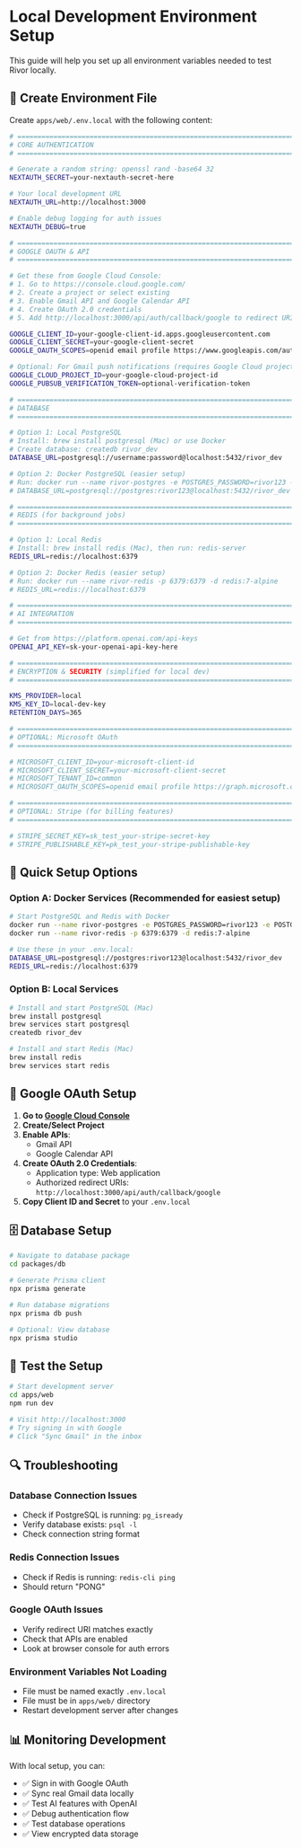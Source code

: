 # Local Development Environment Setup

This guide will help you set up all environment variables needed to test Rivor locally.

## 📁 Create Environment File

Create `apps/web/.env.local` with the following content:

```bash
# =============================================================================
# CORE AUTHENTICATION
# =============================================================================

# Generate a random string: openssl rand -base64 32
NEXTAUTH_SECRET=your-nextauth-secret-here

# Your local development URL
NEXTAUTH_URL=http://localhost:3000

# Enable debug logging for auth issues
NEXTAUTH_DEBUG=true

# =============================================================================
# GOOGLE OAUTH & API
# =============================================================================

# Get these from Google Cloud Console:
# 1. Go to https://console.cloud.google.com/
# 2. Create a project or select existing
# 3. Enable Gmail API and Google Calendar API
# 4. Create OAuth 2.0 credentials
# 5. Add http://localhost:3000/api/auth/callback/google to redirect URIs

GOOGLE_CLIENT_ID=your-google-client-id.apps.googleusercontent.com
GOOGLE_CLIENT_SECRET=your-google-client-secret
GOOGLE_OAUTH_SCOPES=openid email profile https://www.googleapis.com/auth/gmail.readonly https://www.googleapis.com/auth/calendar.readonly

# Optional: For Gmail push notifications (requires Google Cloud project)
GOOGLE_CLOUD_PROJECT_ID=your-google-cloud-project-id
GOOGLE_PUBSUB_VERIFICATION_TOKEN=optional-verification-token

# =============================================================================
# DATABASE
# =============================================================================

# Option 1: Local PostgreSQL
# Install: brew install postgresql (Mac) or use Docker
# Create database: createdb rivor_dev
DATABASE_URL=postgresql://username:password@localhost:5432/rivor_dev

# Option 2: Docker PostgreSQL (easier setup)
# Run: docker run --name rivor-postgres -e POSTGRES_PASSWORD=rivor123 -e POSTGRES_DB=rivor_dev -p 5432:5432 -d postgres:16
# DATABASE_URL=postgresql://postgres:rivor123@localhost:5432/rivor_dev

# =============================================================================
# REDIS (for background jobs)
# =============================================================================

# Option 1: Local Redis
# Install: brew install redis (Mac), then run: redis-server
REDIS_URL=redis://localhost:6379

# Option 2: Docker Redis (easier setup)
# Run: docker run --name rivor-redis -p 6379:6379 -d redis:7-alpine
# REDIS_URL=redis://localhost:6379

# =============================================================================
# AI INTEGRATION
# =============================================================================

# Get from https://platform.openai.com/api-keys
OPENAI_API_KEY=sk-your-openai-api-key-here

# =============================================================================
# ENCRYPTION & SECURITY (simplified for local dev)
# =============================================================================

KMS_PROVIDER=local
KMS_KEY_ID=local-dev-key
RETENTION_DAYS=365

# =============================================================================
# OPTIONAL: Microsoft OAuth
# =============================================================================

# MICROSOFT_CLIENT_ID=your-microsoft-client-id
# MICROSOFT_CLIENT_SECRET=your-microsoft-client-secret
# MICROSOFT_TENANT_ID=common
# MICROSOFT_OAUTH_SCOPES=openid email profile https://graph.microsoft.com/mail.read

# =============================================================================
# OPTIONAL: Stripe (for billing features)
# =============================================================================

# STRIPE_SECRET_KEY=sk_test_your-stripe-secret-key
# STRIPE_PUBLISHABLE_KEY=pk_test_your-stripe-publishable-key
```

## 🚀 Quick Setup Options

### Option A: Docker Services (Recommended for easiest setup)

```bash
# Start PostgreSQL and Redis with Docker
docker run --name rivor-postgres -e POSTGRES_PASSWORD=rivor123 -e POSTGRES_DB=rivor_dev -p 5432:5432 -d postgres:16
docker run --name rivor-redis -p 6379:6379 -d redis:7-alpine

# Use these in your .env.local:
DATABASE_URL=postgresql://postgres:rivor123@localhost:5432/rivor_dev
REDIS_URL=redis://localhost:6379
```

### Option B: Local Services

```bash
# Install and start PostgreSQL (Mac)
brew install postgresql
brew services start postgresql
createdb rivor_dev

# Install and start Redis (Mac)  
brew install redis
brew services start redis
```

## 🔑 Google OAuth Setup

1. **Go to [Google Cloud Console](https://console.cloud.google.com/)**
2. **Create/Select Project**
3. **Enable APIs**:
   - Gmail API
   - Google Calendar API
4. **Create OAuth 2.0 Credentials**:
   - Application type: Web application
   - Authorized redirect URIs: `http://localhost:3000/api/auth/callback/google`
5. **Copy Client ID and Secret** to your `.env.local`

## 🗄️ Database Setup

```bash
# Navigate to database package
cd packages/db

# Generate Prisma client
npx prisma generate

# Run database migrations
npx prisma db push

# Optional: View database
npx prisma studio
```

## 🔧 Test the Setup

```bash
# Start development server
cd apps/web
npm run dev

# Visit http://localhost:3000
# Try signing in with Google
# Click "Sync Gmail" in the inbox
```

## 🔍 Troubleshooting

### Database Connection Issues
- Check if PostgreSQL is running: `pg_isready`
- Verify database exists: `psql -l`
- Check connection string format

### Redis Connection Issues  
- Check if Redis is running: `redis-cli ping`
- Should return "PONG"

### Google OAuth Issues
- Verify redirect URI matches exactly
- Check that APIs are enabled
- Look at browser console for auth errors

### Environment Variables Not Loading
- File must be named exactly `.env.local`
- File must be in `apps/web/` directory
- Restart development server after changes

## 📊 Monitoring Development

With local setup, you can:
- ✅ Sign in with Google OAuth
- ✅ Sync real Gmail data locally  
- ✅ Test AI features with OpenAI
- ✅ Debug authentication flow
- ✅ Test database operations
- ✅ View encrypted data storage
